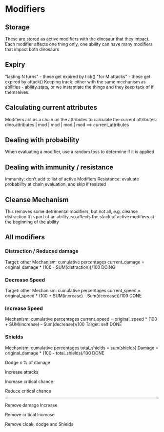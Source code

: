 # Modifiers

## Storage
These are stored as active modifiers with the dinosaur that they impact.
Each modifier affects one thing only, one ability can have many modifiers that impact both dinosaurs

## Expiry
"lasting N turns" - these get expired by tick()
"for M attacks" - these get expired by attack()
Keeping track: either with the same mechanism as abilities - ability_stats, or we instantiate the things and they keep tack of if themselves.

## Calculating current attributes
Modifiers act as a chain on the attributes to calculate the current attributes:
dino.attributes | mod | mod | mod | mod ==> current_attributes

## Dealing with probability
When evaluating a modifier, use a random toss to determine if it is applied

## Dealing with immunity / resistance
Immunity: don't add to list of active Modifiers
Resistance: evaluate probability at chain evaluation, and skip if resisted

## Cleanse Mechanism
This removes some detrimental modifiers, but not all, e.g. cleanse distraction
It is part of an ability, so affects the stack of active modifiers at the beginning of the ability


## All modifiers
### Distraction / Reduced damage
Target: other
Mechanism: cumulative percentages
current_damage = original_damage * (100 - SUM(distraction))/100
DOING

### Decrease Speed
Target: other
Mechanism: cumulative percentages
current_speed = original_speed * (100 + SUM(increase) - Sum(decrease))/100
DONE

### Increase Speed
Mechanism: cumulative percentages
current_speed = original_speed * (100 + SUM(increase) - Sum(decrease))/100
Target: self
DONE

### Shields
Mechanism: cumulative percentages
total_shields = sum(shields)
Damage = original_damage * (100 - total_shields)/100
DONE

Dodge x % of damage

Increase attacks

Increase critical chance

Reduce critical chance




------
Remove damage Increase

Remove critical Increase

Remove cloak, dodge and Shields
